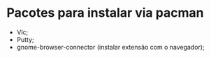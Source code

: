 # Pacotes para instalar via pacman
- Vlc;
- Putty;
- gnome-browser-connector (instalar extensão com o navegador);
